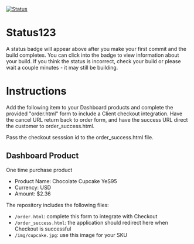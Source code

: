 [![Status](https://img.shields.io/badge/status-SUBMITTABLE%20COMMIT:%2094f8b68ab88ca98efa8016a3486c1f8641234c52-brightgreen.svg)](https://github.com/crowdbotics-challenges/bakery_scaffold_SXMrdzO0xLyraoVx/commit/94f8b68ab88ca98efa8016a3486c1f8641234c52)




# Status123

A status badge will appear above after you make your first commit and the build completes. You can click into the badge to view information about your build. If you think the status is incorrect, check your build or please wait a couple minutes - it may still be building.

# Instructions

Add the following item to your Dashboard products and complete the provided "order.html" form to include a Client checkout integration. Have the cancel URL return back to order form, and have the success URL direct the customer to order_success.html.

Pass the checkout sesssion id to the order_success.html file.

## Dashboard Product
One time purchase product
* Product Name: Chocolate Cupcake YeS95
* Currency: USD
* Amount: $2.36

The repository includes the following files:
* `/order.html`: complete this form to integrate with Checkout
* `/order_success.html`: the application should redirect here when Checkout is successful
* `/img/cupcake.jpg`: use this image for your SKU
